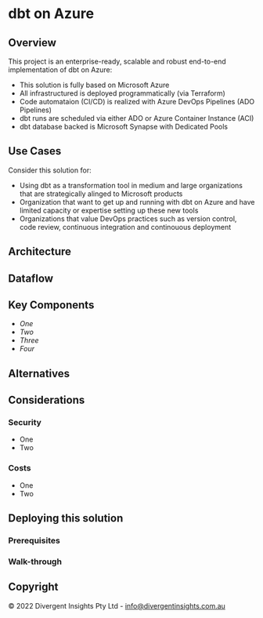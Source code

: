 # dbt on Azure

## Overview

This project is an enterprise-ready, scalable and robust end-to-end implementation of dbt on Azure:

- This solution is fully based on Microsoft Azure
- All infrastructured is deployed programmatically (via Terraform)
- Code automataion (CI/CD) is realized with Azure DevOps Pipelines (ADO Pipelines)
- dbt runs are scheduled via either ADO or Azure Container Instance (ACI)
- dbt database backed is Microsoft Synapse with Dedicated Pools

## Use Cases

Consider this solution for:
- Using dbt as a transformation tool in medium and large organizations that are strategically alinged to Microsoft products
- Organization that want to get up and running with dbt on Azure and have limited capacity or expertise setting up these new tools
- Organizations that value DevOps practices such as version control, code review, continuous integration and continouous deployment

## Architecture

## Dataflow

## Key Components

- *One*
- *Two*
- *Three*
- *Four*

## Alternatives

## Considerations

### Security

- One
- Two

### Costs

- One
- Two

## Deploying this solution

### Prerequisites

### Walk-through

## Copyright

© 2022 Divergent Insights Pty Ltd - <info@divergentinsights.com.au>